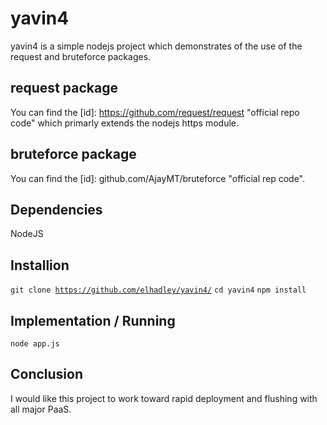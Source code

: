 # yavin4

yavin4 is a simple nodejs project which demonstrates of the use of the request and bruteforce packages. 

## request package

You can find the [id]: https://github.com/request/request "official repo code" which primarly extends the nodejs https module.

## bruteforce package

You can find the [id]: github.com/AjayMT/bruteforce "official rep code".

## Dependencies

NodeJS

## Installion

<code>git clone https://github.com/elhadley/yavin4/</code>
<code>cd yavin4</code>
<code>npm install</code>

## Implementation / Running

<code>node app.js</code>

## Conclusion

I would like this project to work toward rapid deployment and flushing with all major PaaS.




